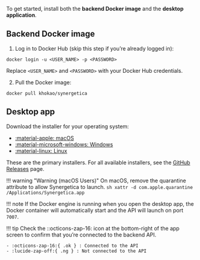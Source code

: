 To get started, install both the **backend Docker image** and the **desktop application**.

## Backend Docker image

1. Log in to Docker Hub (skip this step if you’re already logged in):
```console
docker login -u <USER_NAME> -p <PASSWORD>
```
Replace `<USER_NAME>` and `<PASSWORD>` with your Docker Hub credentials.

2. Pull the Docker image:
```console
docker pull khokao/synergetica
```

## Desktop app

Download the installer for your operating system:

<div class="grid cards" markdown>

- [:material-apple: macOS](https://github.com/khokao/synergetica/releases/download/v1.0.0/Synergetica_1.0.0_aarch64.dmg)
- [:material-microsoft-windows: Windows](https://github.com/khokao/synergetica/releases/download/v1.0.0/Synergetica_1.0.0_x64-setup.exe)
- [:material-linux: Linux](https://github.com/khokao/synergetica/releases/download/v1.0.0/Synergetica_1.0.0_amd64.deb)

</div>

These are the primary installers. For all available installers, see the <u>[GitHub Releases](https://github.com/khokao/synergetica/releases)</u> page.

!!! warning "Warning (macOS Users)"
    On macOS, remove the quarantine attribute to allow Synergetica to launch.
    ```sh
    xattr -d com.apple.quarantine /Applications/Synergetica.app
    ```

!!! note
    If the Docker engine is running when you open the desktop app, the Docker container will automatically start and the API will launch on port `7007`.

!!! tip
    Check the ::octicons-zap-16: icon at the bottom-right of the app screen to confirm that you’re connected to the backend API.

    - :octicons-zap-16:{ .ok } : Connected to the API
    - :lucide-zap-off:{ .ng } : Not connected to the API
